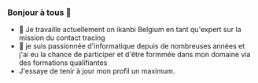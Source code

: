 ### Bonjour à tous  👋

- 🔭 Je travaille actuellement on ikanbi Belgium en tant qu'expert sur la mission du contact tracing
- 💬 je suis passionnée d'informatique depuis de nombreuses années et j'ai eu la chance de participer et d'être formmée dans mon domaine via des formations qualifiantes
- J'essaye de tenir à jour mon profil un maximum.

